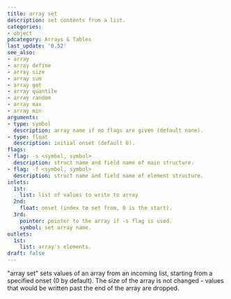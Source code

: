 ```yaml
---
title: array set
description: set contents from a list.
categories:
- object
pdcategory: Arrays & Tables
last_update: '0.52'
see_also:
- array
- array define
- array size
- array sum
- array get
- array quantile
- array random
- array max
- array min
arguments:
- type: symbol
  description: array name if no flags are given (default none).
- type: float
  description: initial onset (default 0).
flags:
- flag: -s <symbol, symbol>
  description: struct name and field name of main structure.
- flag: -f <symbol, symbol>
  description: struct name and field name of element structure.
inlets:
  1st:
    list: list of values to write to array
  2nd:
    float: onset (index to set from, 0 is the start).
  3rd:
    pointer: pointer to the array if -s flag is used.
    symbol: set array name.
outlets:
  1st:
    list: array's elements.
draft: false
---
```

"array set" sets values of an array from an incoming list, starting from a specified onset (0 by default). The size of the array is not changed - values that would be written past the end of the array are dropped.
